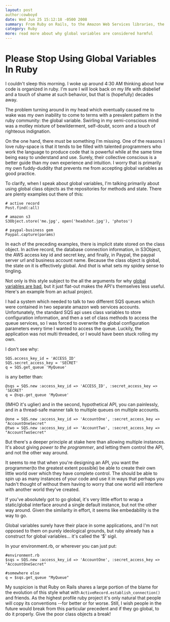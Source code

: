 ```yaml
---
layout: post
author:cowboyd
date: Wed Jun 25 15:12:18 -0500 2008
summary: From Ruby on Rails, to the Amazon Web Services libraries, the ruby culture has a serious love-affair with global variables which I have yet to grasp.
category: Ruby
more: read more about why global variables are considered harmful
---
```

# Please Stop Using Global Variables In Ruby

I couldn't sleep this morning. I woke up around 4:30 AM thinking about how code is organized in ruby. I'm sure I will look back on my life with disbelief and a touch of shame at such behavior, but that is (hopefully) decades away.

The problem turning around in my head which eventually caused me to wake was my own inability to come to terms with a prevalent pattern in the ruby community: the global variable. Swirling in my semi-conscious mind was a motley mixture of bewilderment, self-doubt, scorn and a touch of righteous indignation. 

On the one hand, there must be something I'm missing. One of the reasons I love ruby-space is that it tends to be filled with talented programmers who work the language to produce code that is powerful while at the same time being easy to understand and use. Surely, their collective conscious is a better guide than my own experience and intuition. I worry that is primarily my own fuddy-duddity that prevents me from accepting global variables as good practice.

To clarify, when I speak about global variables, I'm talking primarily about using global class objects as the repositories for methods and state. There are plenty examples out there of this:

    # active record
    Post.find(:all)

    # amazon s3
    S3Object.store('me.jpg', open('headshot.jpg'), 'photos')

    # paypal-business gem
    Paypal.capture(params)

In each of the preceding examples, there is implicit state stored on the class object. In active record, the database connection information, in S3Object, the AWS access key id and secret key, and finally, in Paypal, the paypal server url and business account name. Because the class object is global, the state on it is effectively global. And <em>that</em> is what sets my spidey sense to tingling.

Not only is this style subject to the all the arguments for why <a href="http://c2.com/cgi/wiki?GlobalVariablesAreBad">global variables are bad</a>, but it just flat-out makes the API's themselves less useful. Here's an example from an actual project.

I had a system which needed to talk to two different SQS queues which were contained in two separate amazon web services accounts. Unfortunately, the standard SQS api uses class variables to store configuration information, and then a set of class methods to access the queue services, so I was forced to overwrite the global configuration parameters every time I wanted to access the queue. Luckily, the application was not multi threaded, or I would have been stuck rolling my own.

I don't see why:

    SQS.access_key_id = 'ACCESS_ID'
    SQS.secret_access_key = 'SECRET'
    q = SQS.get_queue 'MyQueue'


is any better than:

    @sqs = SQS.new :access_key_id => 'ACCESS_ID', :secret_access_key => 'SECRET'
    q = @sqs.get_queue 'MyQueue'

(IMHO it's uglier) and in the second, hypothetical API, you can painlessly, and in a thread-safe manner talk to multiple queues on multiple accounts.

    @one = SQS.new :access_key_id => 'AccountOne', :secret_access_key => "AccountOneSecret"
    @two = SQS.new :access_key_id => 'AccountTwo', :secret_access_key => "AccountTwoSecret"

But there's a deeper principle at stake here than allowing multiple instances. It's about giving <em>power to the programmer</em>, and letting them control the API, and not the other way around. 

It seems to me that when you're designing an API, you want the programmer(to the greatest extent possible) be able to create their own little world over which they have complete control. The should be able to spin up as many instances of your code and use it in ways that perhaps you hadn't thought of without them having to worry that one world will interfere with another world they've created.

If you've absolutely got to go global, it's very little effort to wrap a static/global interface around a single default instance, but not the other way around. Given the similarity in effort, it seems like embedability is the way to go.

Global variables surely have their place in some applications, and I'm not opposed to them on purely ideological grounds, but ruby already has a construct for global variables... it's called the '$' sigil. 

In your environment.rb, or wherever you can just put:

    #environment.rb
    $sqs = SQS.new :access_key_id => 'AccountOne', :secret_access_key => "AccountOneSecret"

    #somewhere else
    q = $sqs.get_queue "MyQueue"

My suspicion is that Ruby on Rails shares a large portion of the blame for the evolution of this style what with <code>ActiveRecord.establish_connection()</code> and friends. As the highest profile ruby project it's only natural that people will copy its conventions --for better or for worse. Still, I wish people in the future would break from this particular precedent and if they go global, to do it properly. Give the poor class objects a break!

